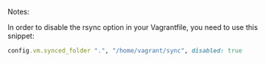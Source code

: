 Notes:

In order to disable the rsync option in your Vagrantfile, you need to use this snippet:

~~~ruby
config.vm.synced_folder ".", "/home/vagrant/sync", disabled: true
~~~

